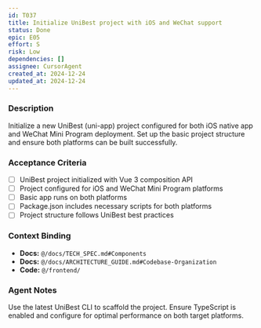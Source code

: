 ```yaml
---
id: T037
title: Initialize UniBest project with iOS and WeChat support
status: Done
epic: E05
effort: S
risk: Low
dependencies: []
assignee: CursorAgent
created_at: 2024-12-24
updated_at: 2024-12-24
---
```


### Description

Initialize a new UniBest (uni-app) project configured for both iOS native app and WeChat Mini Program deployment. Set up the basic project structure and ensure both platforms can be built successfully.

### Acceptance Criteria

- [ ] UniBest project initialized with Vue 3 composition API
- [ ] Project configured for iOS and WeChat Mini Program platforms
- [ ] Basic app runs on both platforms
- [ ] Package.json includes necessary scripts for both platforms
- [ ] Project structure follows UniBest best practices

### Context Binding

- **Docs:** `@/docs/TECH_SPEC.md#Components`
- **Docs:** `@/docs/ARCHITECTURE_GUIDE.md#Codebase-Organization`
- **Code:** `@/frontend/`

### Agent Notes

Use the latest UniBest CLI to scaffold the project. Ensure TypeScript is enabled and configure for optimal performance on both target platforms. 